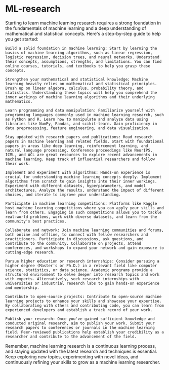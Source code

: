 # ML-research
Starting to learn machine learning research requires a strong foundation in the fundamentals of machine learning and a deep understanding of mathematical and statistical concepts. Here's a step-by-step guide to help you get started:

    Build a solid foundation in machine learning: Start by learning the basics of machine learning algorithms, such as linear regression, logistic regression, decision trees, and neural networks. Understand their concepts, assumptions, strengths, and limitations. You can find online courses, tutorials, and textbooks to help you grasp these concepts.

    Strengthen your mathematical and statistical knowledge: Machine learning heavily relies on mathematical and statistical principles. Brush up on linear algebra, calculus, probability theory, and statistics. Understanding these topics will help you comprehend the inner workings of machine learning algorithms and their underlying mathematics.

    Learn programming and data manipulation: Familiarize yourself with programming languages commonly used in machine learning research, such as Python and R. Learn how to manipulate and analyze data using libraries like NumPy, Pandas, and scikit-learn. Gain proficiency in data preprocessing, feature engineering, and data visualization.

    Stay updated with research papers and publications: Read research papers in machine learning and related fields. Start with foundational papers in areas like deep learning, reinforcement learning, and natural language processing. Conference proceedings like NeurIPS, ICML, and ACL are great resources to explore recent advancements in machine learning. Keep track of influential researchers and follow their work.

    Implement and experiment with algorithms: Hands-on experience is crucial for understanding machine learning concepts deeply. Implement algorithms from scratch to gain insights into their inner workings. Experiment with different datasets, hyperparameters, and model architectures. Analyze the results, understand the impact of different choices, and iterate to improve your understanding.

    Participate in machine learning competitions: Platforms like Kaggle host machine learning competitions where you can apply your skills and learn from others. Engaging in such competitions allows you to tackle real-world problems, work with diverse datasets, and learn from the community's best practices.

    Collaborate and network: Join machine learning communities and forums, both online and offline, to connect with fellow researchers and practitioners. Participate in discussions, ask questions, and contribute to the community. Collaborate on projects, attend conferences, and workshops to expand your network and gain exposure to cutting-edge research.

    Pursue higher education or research internships: Consider pursuing a higher degree (Master's or Ph.D.) in a relevant field like computer science, statistics, or data science. Academic programs provide a structured environment to delve deeper into research topics and work with experts. Alternatively, seek research internships with universities or industrial research labs to gain hands-on experience and mentorship.

    Contribute to open-source projects: Contribute to open-source machine learning projects to enhance your skills and showcase your expertise. By collaborating with others and contributing code, you can learn from experienced developers and establish a track record of your work.

    Publish your research: Once you've gained sufficient knowledge and conducted original research, aim to publish your work. Submit your research papers to conferences or journals in the machine learning field. Peer-reviewed publications help establish your credibility as a researcher and contribute to the advancement of the field.

Remember, machine learning research is a continuous learning process, and staying updated with the latest research and techniques is essential. Keep exploring new topics, experimenting with novel ideas, and continuously refining your skills to grow as a machine learning researcher.
